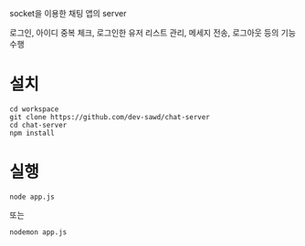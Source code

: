 socket을 이용한 채팅 앱의 server

로그인, 아이디 중복 체크, 로그인한 유저 리스트 관리, 메세지 전송, 로그아웃 등의 기능 수행

# 설치

```
cd workspace
git clone https://github.com/dev-sawd/chat-server
cd chat-server
npm install
```

# 실행

```
node app.js
```

또는

```
nodemon app.js
```